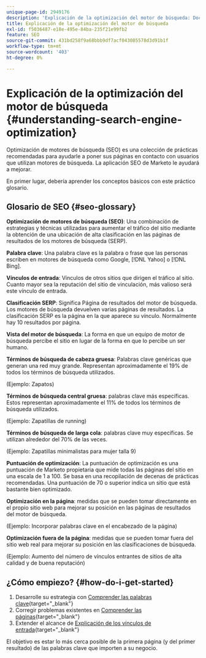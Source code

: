 ```yaml
---
unique-page-id: 2949176
description: 'Explicación de la optimización del motor de búsqueda: Documentos de Marketo: documentación del producto'
title: Explicación de la optimización del motor de búsqueda
exl-id: f5036487-e18e-495e-84ba-235f21e99fb2
feature: SEO
source-git-commit: 431bd258f9a68bbb9df7acf043085578d3d91b1f
workflow-type: tm+mt
source-wordcount: '403'
ht-degree: 0%

---
```


# Explicación de la optimización del motor de búsqueda {#understanding-search-engine-optimization}

Optimización de motores de búsqueda (SEO) es una colección de prácticas recomendadas para ayudarle a poner sus páginas en contacto con usuarios que utilizan motores de búsqueda. La aplicación SEO de Marketo le ayudará a mejorar.

En primer lugar, debería aprender los conceptos básicos con este práctico glosario.

## Glosario de SEO {#seo-glossary}

**Optimización de motores de búsqueda (SEO)**: Una combinación de estrategias y técnicas utilizadas para aumentar el tráfico del sitio mediante la obtención de una ubicación de alta clasificación en las páginas de resultados de los motores de búsqueda (SERP).

**Palabra clave**: Una palabra clave es la palabra o frase que las personas escriben en motores de búsqueda como Google, [!DNL Yahoo] o [!DNL Bing].

**Vínculos de entrada**: Vínculos de otros sitios que dirigen el tráfico al sitio. Cuanto mayor sea la reputación del sitio de vinculación, más valioso será este vínculo de entrada.

**Clasificación SERP**: Significa Página de resultados del motor de búsqueda. Los motores de búsqueda devuelven varias páginas de resultados. La clasificación SERP es la página en la que aparece su vínculo. Normalmente hay 10 resultados por página.

**Vista del motor de búsqueda**: La forma en que un equipo de motor de búsqueda percibe el sitio en lugar de la forma en que lo percibe un ser humano.

**Términos de búsqueda de cabeza gruesa**: Palabras clave genéricas que generan una red muy grande. Representan aproximadamente el 19% de todos los términos de búsqueda utilizados.

(Ejemplo: Zapatos)

**Términos de búsqueda central gruesa**: palabras clave más específicas. Estos representan aproximadamente el 11% de todos los términos de búsqueda utilizados.

(Ejemplo: Zapatillas de running)

**Términos de búsqueda de larga cola**: palabras clave muy específicas. Se utilizan alrededor del 70% de las veces.

(Ejemplo: Zapatillas minimalistas para mujer talla 9)

**Puntuación de optimización**: La puntuación de optimización es una puntuación de Marketo propietaria que mide todas las páginas del sitio en una escala de 1 a 100. Se basa en una recopilación de decenas de prácticas recomendadas. Una puntuación de 70 o superior indica un sitio que está bastante bien optimizado.

**Optimización en la página**: medidas que se pueden tomar directamente en el propio sitio web para mejorar su posición en las páginas de resultados del motor de búsqueda.

(Ejemplo: Incorporar palabras clave en el encabezado de la página)

**Optimización fuera de la página**: medidas que se pueden tomar fuera del sitio web real para mejorar su posición en las clasificaciones de búsqueda.

(Ejemplo: Aumento del número de vínculos entrantes de sitios de alta calidad y de buena reputación)

## ¿Cómo empiezo? {#how-do-i-get-started}

1. Desarrolle su estrategia con [Comprender las palabras clave](/help/marketo/product-docs/additional-apps/seo/keywords/seo-understanding-keywords.md){target="_blank"}
1. Corregir problemas existentes en [Comprender las páginas](/help/marketo/product-docs/additional-apps/seo/pages/seo-understanding-pages.md){target="_blank"}
1. Extender el alcance de [Explicación de los vínculos de entrada](/help/marketo/product-docs/additional-apps/seo/inbound-links/seo-understanding-inbound-links.md){target="_blank"}

El objetivo es estar lo más cerca posible de la primera página (y del primer resultado) de las palabras clave que importen a su negocio.
